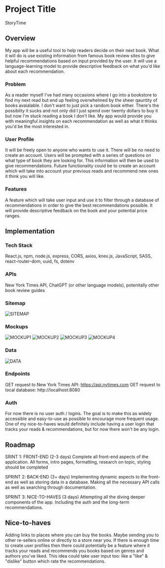 # Project Title

StoryTime

## Overview

My app will be a useful tool to help readers decide on their next book. What it will do is use existing information from famous book review sites to give helpful recommendations based on input provided by the user. It will use a language-learning model to provide descriptive feedback on what you'd like about each recommendation.

### Problem

As a reader myself I've had many occasions where I go into a bookstore to find my next read but end up feeling overwhelmed by the sheer qauntity of books avaialable. I don't want to just pick a random book either. There's the possibilty it sucks and not only did I just spend over twenty dollars to buy it but now I'm stuck reading a book I don't like. My app would provide you with meaningful insights on each recommendation as well as what it thinks you'd be the most interested in.

### User Profile

It will be freely open to anyone who wants to use it. There will be no need to create an account. Users will be prompted with a series of questions on what type of book they are looking for. This information will then be used to give recommendations. Future functionality could be to create an account which will take into account your previous reads and recommend new ones it think you will like.

### Features

A feature which will take user input and use it to filter through a databsse of recommendations in order to give the best recommendations possible. It will provide descriptive feedback on the book and your potential price ranges. 

## Implementation

### Tech Stack

React.js, npm, node.js, express, CORS, axios, knex.js, JavaScript, SASS, react-router-dom, uuid, fs, dotenv
### APIs

New York Times API, ChatGPT (or other language models), potenitally other book review guides

### Sitemap

![SITEMAP](./src/assets/images/sitemap.png)

### Mockups

![MOCKUP1](./src/assets/images/mockupOne.png)
![MOCKUP2](./src/assets/images/mockupTwo.png)
![MOCKUP3](./src/assets/images/mockupThree.png)
![MOCKUP4](./src/assets/images/mockupFour.png)

### Data

![DATA](./src/assets/images/data.png)

### Endpoints

GET request to New York Times API: https://api.nytimes.com
GET request to local database: http://localhost:8080

### Auth

For now there is no user auth / logins. The goal is to make this as widely accessible and easy-to-use as possible to encourage more frequent usage. One of my nice-to-haves would definitely include having a user login that tracks your reads & recommendations, but for now there won't be any login.

## Roadmap

SRINT 1: FRONT-END (2-3 days)
Complete all front-end aspects of the application. All forms, intro pages, formatting, research on topic, styling should be completed

SPRINT 2: BACK-END (3+ days)
Implementing dynamic aspects to the front-end as well as storing data in a database. Making all the necessary API calls as well as searching through documentation.

SPRINT 3: NICE-TO-HAVES (3 days)
Attempting all the diving deeper components of the app. Including the auth and the long-term recommendations.


## Nice-to-haves

Adding links to places where you can buy the books. Maybe sending you to other re-sellers online or directly to a store near you. If there is enough time to create user profiles then there could potentially be a feature where it tracks your reads and recommends you books based on genres and authors you've liked. This idea could take user input too: like a "like" & "dislike" button which rate the recommendations.

